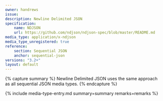 ```yaml
---
owner: handrews
issue:
description: Newline Delimited JSON
specification:
    name: NDJSON
    url: https://github.com/ndjson/ndjson-spec/blob/master/README.md
media_type: application/x-ndjson
media_type_unregistered: true
reference:
    section: Sequential JSON
    anchor: sequential-json
versions: "3.2+"
layout: default
---
```


{% capture summary %}
Newline Delimited JSON uses the same approach as all sequential JSON media types.
{% endcapture %}

{% include media-type-entry.md summary=summary remarks=remarks %}  
